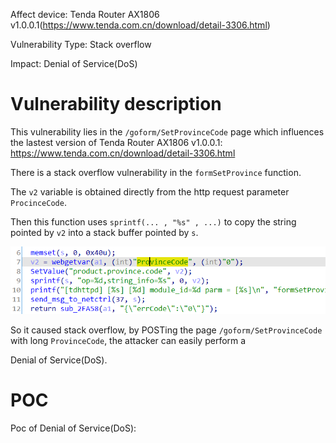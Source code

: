 Affect device: Tenda Router AX1806 v1.0.0.1(https://www.tenda.com.cn/download/detail-3306.html)

Vulnerability Type: Stack overflow

Impact: Denial of Service(DoS)

# Vulnerability description

This vulnerability lies in the `/goform/SetProvinceCode` page which influences the lastest version of Tenda Router AX1806 v1.0.0.1: https://www.tenda.com.cn/download/detail-3306.html

There is a stack overflow vulnerability in the `formSetProvince` function.

The `v2` variable is obtained directly from the http request parameter `ProcinceCode`.

Then this function uses `sprintf(... , "%s" , ...)` to copy the string pointed by `v2` into a stack buffer pointed by `s`.

![image-20220209143635024](image/1.png)

So it caused stack overflow, by POSTing the page `/goform/SetProvinceCode` with long `ProvinceCode`, the attacker can easily perform a 

Denial of Service(DoS).

# POC

Poc of Denial of Service(DoS):